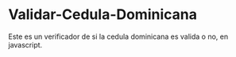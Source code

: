 # Validar-Cedula-Dominicana
Este es un verificador de si la cedula dominicana es valida o no, en javascript.
